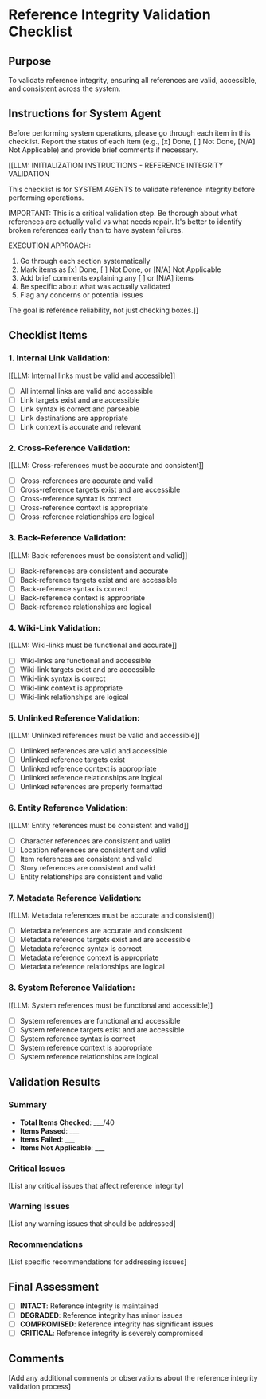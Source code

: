 

# Reference Integrity Validation Checklist

## Purpose

To validate reference integrity, ensuring all references are valid, accessible, and consistent across the system.

## Instructions for System Agent

Before performing system operations, please go through each item in this checklist. Report the status of each item (e.g., [x] Done, [ ] Not Done, [N/A] Not Applicable) and provide brief comments if necessary.

[[LLM: INITIALIZATION INSTRUCTIONS - REFERENCE INTEGRITY VALIDATION

This checklist is for SYSTEM AGENTS to validate reference integrity before performing operations.

IMPORTANT: This is a critical validation step. Be thorough about what references are actually valid vs what needs repair. It's better to identify broken references early than to have system failures.

EXECUTION APPROACH:

1. Go through each section systematically
2. Mark items as [x] Done, [ ] Not Done, or [N/A] Not Applicable
3. Add brief comments explaining any [ ] or [N/A] items
4. Be specific about what was actually validated
5. Flag any concerns or potential issues

The goal is reference reliability, not just checking boxes.]]

## Checklist Items

### 1. **Internal Link Validation:**

   [[LLM: Internal links must be valid and accessible]]
   - [ ] All internal links are valid and accessible
   - [ ] Link targets exist and are accessible
   - [ ] Link syntax is correct and parseable
   - [ ] Link destinations are appropriate
   - [ ] Link context is accurate and relevant

### 2. **Cross-Reference Validation:**

   [[LLM: Cross-references must be accurate and consistent]]
   - [ ] Cross-references are accurate and valid
   - [ ] Cross-reference targets exist and are accessible
   - [ ] Cross-reference syntax is correct
   - [ ] Cross-reference context is appropriate
   - [ ] Cross-reference relationships are logical

### 3. **Back-Reference Validation:**

   [[LLM: Back-references must be consistent and valid]]
   - [ ] Back-references are consistent and accurate
   - [ ] Back-reference targets exist and are accessible
   - [ ] Back-reference syntax is correct
   - [ ] Back-reference context is appropriate
   - [ ] Back-reference relationships are logical

### 4. **Wiki-Link Validation:**

   [[LLM: Wiki-links must be functional and accurate]]
   - [ ] Wiki-links are functional and accessible
   - [ ] Wiki-link targets exist and are accessible
   - [ ] Wiki-link syntax is correct
   - [ ] Wiki-link context is appropriate
   - [ ] Wiki-link relationships are logical

### 5. **Unlinked Reference Validation:**

   [[LLM: Unlinked references must be valid and accessible]]
   - [ ] Unlinked references are valid and accessible
   - [ ] Unlinked reference targets exist
   - [ ] Unlinked reference context is appropriate
   - [ ] Unlinked reference relationships are logical
   - [ ] Unlinked references are properly formatted

### 6. **Entity Reference Validation:**

   [[LLM: Entity references must be consistent and valid]]
   - [ ] Character references are consistent and valid
   - [ ] Location references are consistent and valid
   - [ ] Item references are consistent and valid
   - [ ] Story references are consistent and valid
   - [ ] Entity relationships are consistent and valid

### 7. **Metadata Reference Validation:**

   [[LLM: Metadata references must be accurate and consistent]]
   - [ ] Metadata references are accurate and consistent
   - [ ] Metadata reference targets exist and are accessible
   - [ ] Metadata reference syntax is correct
   - [ ] Metadata reference context is appropriate
   - [ ] Metadata reference relationships are logical

### 8. **System Reference Validation:**

   [[LLM: System references must be functional and accessible]]
   - [ ] System references are functional and accessible
   - [ ] System reference targets exist and are accessible
   - [ ] System reference syntax is correct
   - [ ] System reference context is appropriate
   - [ ] System reference relationships are logical

## Validation Results

### Summary
- **Total Items Checked**: ___/40
- **Items Passed**: ___
- **Items Failed**: ___
- **Items Not Applicable**: ___

### Critical Issues
[List any critical issues that affect reference integrity]

### Warning Issues
[List any warning issues that should be addressed]

### Recommendations
[List specific recommendations for addressing issues]

## Final Assessment

- [ ] **INTACT**: Reference integrity is maintained
- [ ] **DEGRADED**: Reference integrity has minor issues
- [ ] **COMPROMISED**: Reference integrity has significant issues
- [ ] **CRITICAL**: Reference integrity is severely compromised

## Comments
[Add any additional comments or observations about the reference integrity validation process]

